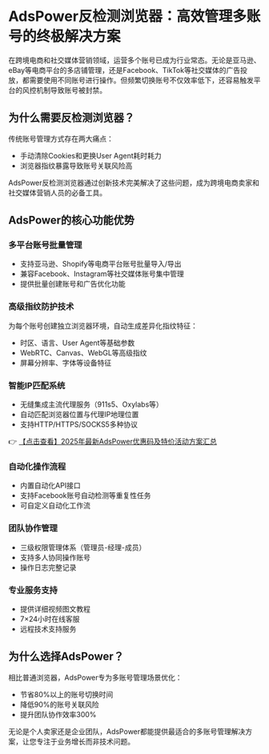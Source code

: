 # AdsPower反检测浏览器：高效管理多账号的终极解决方案

在跨境电商和社交媒体营销领域，运营多个账号已成为行业常态。无论是亚马逊、eBay等电商平台的多店铺管理，还是Facebook、TikTok等社交媒体的广告投放，都需要使用不同账号进行操作。但频繁切换账号不仅效率低下，还容易触发平台的风控机制导致账号被封禁。

## 为什么需要反检测浏览器？

传统账号管理方式存在两大痛点：
- 手动清除Cookies和更换User Agent耗时耗力
- 浏览器指纹暴露导致账号关联风险高

AdsPower反检测浏览器通过创新技术完美解决了这些问题，成为跨境电商卖家和社交媒体营销人员的必备工具。

## AdsPower的核心功能优势

### 多平台账号批量管理
- 支持亚马逊、Shopify等电商平台账号批量导入/导出
- 兼容Facebook、Instagram等社交媒体账号集中管理
- 提供批量创建账号和广告优化功能

### 高级指纹防护技术
为每个账号创建独立浏览器环境，自动生成差异化指纹特征：
- 时区、语言、User Agent等基础参数
- WebRTC、Canvas、WebGL等高级指纹
- 屏幕分辨率、字体等设备特征

### 智能IP匹配系统
- 无缝集成主流代理服务（911s5、Oxylabs等）
- 自动匹配浏览器位置与代理IP地理位置
- 支持HTTP/HTTPS/SOCKS5多种协议

👉 [【点击查看】2025年最新AdsPower优惠码及特价活动方案汇总](https://bit.ly/adspower_free)

### 自动化操作流程
- 内置自动化API接口
- 支持Facebook账号自动检测等重复性任务
- 可自定义自动化工作流

### 团队协作管理
- 三级权限管理体系（管理员-经理-成员）
- 支持多人协同操作账号
- 操作日志完整记录

### 专业服务支持
- 提供详细视频图文教程
- 7×24小时在线客服
- 远程技术支持服务

## 为什么选择AdsPower？

相比普通浏览器，AdsPower专为多账号管理场景优化：
- 节省80%以上的账号切换时间
- 降低90%的账号关联风险
- 提升团队协作效率300%

无论是个人卖家还是企业团队，AdsPower都能提供最适合的多账号管理解决方案，让您专注于业务增长而非技术问题。